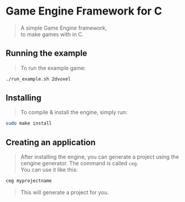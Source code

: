 # Game Engine Framework for C
> A simple Game Engine framework,  
> to make games with in C.

## Running the example
> To run the example game:
```bash
./run_example.sh 2dvoxel
```

## Installing
> To compile & install the engine, simply run:
```bash
sudo make install
```

## Creating an application
> After installing the engine, you can generate a project using the
> cengine generator. The command is called `ceg`.  
> You can use it like this:
```bash
ceg myprojectname
```
> This will generate a project for you.
